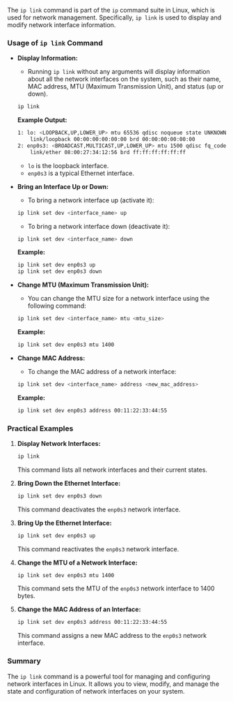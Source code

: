 The `ip link` command is part of the `ip` command suite in Linux, which is used for network management. Specifically, `ip link` is used to display and modify network interface information.

### Usage of `ip link` Command

- **Display Information:**
  - Running `ip link` without any arguments will display information about all the network interfaces on the system, such as their name, MAC address, MTU (Maximum Transmission Unit), and status (up or down).
  
  ```bash
  ip link
  ```

  **Example Output:**
  ```bash
  1: lo: <LOOPBACK,UP,LOWER_UP> mtu 65536 qdisc noqueue state UNKNOWN mode DEFAULT group default qlen 1000
      link/loopback 00:00:00:00:00:00 brd 00:00:00:00:00:00
  2: enp0s3: <BROADCAST,MULTICAST,UP,LOWER_UP> mtu 1500 qdisc fq_codel state UP mode DEFAULT group default qlen 1000
      link/ether 08:00:27:34:12:56 brd ff:ff:ff:ff:ff:ff
  ```

  - `lo` is the loopback interface.
  - `enp0s3` is a typical Ethernet interface.

- **Bring an Interface Up or Down:**
  - To bring a network interface up (activate it):
  
  ```bash
  ip link set dev <interface_name> up
  ```

  - To bring a network interface down (deactivate it):

  ```bash
  ip link set dev <interface_name> down
  ```

  **Example:**
  ```bash
  ip link set dev enp0s3 up
  ip link set dev enp0s3 down
  ```

- **Change MTU (Maximum Transmission Unit):**
  - You can change the MTU size for a network interface using the following command:

  ```bash
  ip link set dev <interface_name> mtu <mtu_size>
  ```

  **Example:**
  ```bash
  ip link set dev enp0s3 mtu 1400
  ```

- **Change MAC Address:**
  - To change the MAC address of a network interface:

  ```bash
  ip link set dev <interface_name> address <new_mac_address>
  ```

  **Example:**
  ```bash
  ip link set dev enp0s3 address 00:11:22:33:44:55
  ```

### Practical Examples

1. **Display Network Interfaces:**
   ```bash
   ip link
   ```
   This command lists all network interfaces and their current states.

2. **Bring Down the Ethernet Interface:**
   ```bash
   ip link set dev enp0s3 down
   ```
   This command deactivates the `enp0s3` network interface.

3. **Bring Up the Ethernet Interface:**
   ```bash
   ip link set dev enp0s3 up
   ```
   This command reactivates the `enp0s3` network interface.

4. **Change the MTU of a Network Interface:**
   ```bash
   ip link set dev enp0s3 mtu 1400
   ```
   This command sets the MTU of the `enp0s3` network interface to 1400 bytes.

5. **Change the MAC Address of an Interface:**
   ```bash
   ip link set dev enp0s3 address 00:11:22:33:44:55
   ```
   This command assigns a new MAC address to the `enp0s3` network interface.

### Summary

The `ip link` command is a powerful tool for managing and configuring network interfaces in Linux. It allows you to view, modify, and manage the state and configuration of network interfaces on your system.
